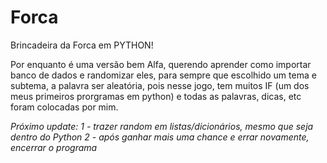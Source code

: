 # Forca


Brincadeira da Forca em PYTHON!

Por enquanto é uma versão bem Alfa, querendo aprender como importar banco de dados e randomizar eles, para sempre que escolhido um tema e subtema, a palavra ser aleatória, pois nesse jogo, tem muitos IF (um dos meus primeiros prorgramas em python) e todas as palavras, dicas, etc foram colocadas por mim.

*Próximo update: 
1 - trazer random em listas/dicionários, mesmo que seja dentro do Python
2 - após ganhar mais uma chance e errar novamente, encerrar o programa*
